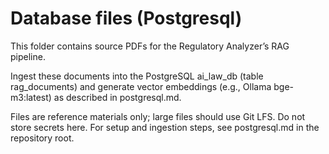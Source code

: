 # Database files (Postgresql)

This folder contains source PDFs for the Regulatory Analyzer’s RAG pipeline. 

Ingest these documents into the PostgreSQL ai_law_db (table rag_documents) and generate vector embeddings (e.g., Ollama bge-m3:latest) as described in postgresql.md. 

Files are reference materials only; large files should use Git LFS. Do not store secrets here. For setup and ingestion steps, see postgresql.md in the repository root.
